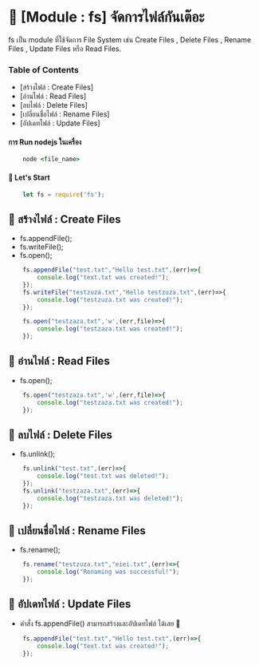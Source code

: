 # 🏮 [Module : fs] จัดการไฟล์กันเต๊อะ
fs เป็น module ที่ใช้จัดการ File System เช่น Create Files , Delete Files , Rename Files , Update Files หรือ Read Files.
### Table of Contents
- [สร้างไฟล์ : Create Files]
- [อ่านไฟล์ : Read Files]
- [ลบไฟล์ : Delete Files]
- [เปลี่ยนชื่อไฟล์ : Rename Files]
- [อัปเดทไฟล์ : Update Files]

#### การ Run nodejs ในเครื่อง
```cmd
    node <file_name> 
```
#### 🎈 Let's Start
```javascript
    let fs = require('fs');
```

## 🐣 สร้างไฟล์ : Create Files
- fs.appendFile();
- fs.writeFile();
- fs.open();
```javascript
    fs.appendFile("test.txt","Hello test.txt",(err)=>{
        console.log("text.txt was created!");
    });
    fs.writeFile("testzuza.txt","Hello testzuza.txt",(err)=>{
        console.log("testzuza.txt was created!");
    });

    fs.open("testzaza.txt",'w',(err,file)=>{
        console.log("testzaza.txt was created!");
    });
```
## 🐣 อ่านไฟล์ : Read Files
- fs.open();
```javascript 
    fs.open("testzaza.txt",'w',(err,file)=>{
        console.log("testzaza.txt was created!");
    });
```
## 🐣 ลบไฟล์ : Delete Files
- fs.unlink();
```javascript
    fs.unlink("test.txt",(err)=>{
        console.log("test.txt was deleted!");
    });
    fs.unlink("testzaza.txt",(err)=>{
        console.log("testzaza.txt was deleted!");
    });
```
## 🐣 เปลี่ยนชื่อไฟล์ : Rename Files
- fs.rename();
```javascript
    fs.rename("testzuza.txt","eiei.txt",(err)=>{
        console.log("Renaming was successful!");
    });
```
## 🐣 อัปเดทไฟล์ : Update Files
- คำสั่ง fs.appendFile() สามารถสร้างและอัปเดทไฟล์ ได้เลย 🐥
```javascript
    fs.appendFile("test.txt","Hello test.txt",(err)=>{
        console.log("text.txt was created!");
    });
```